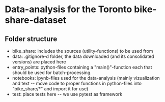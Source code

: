 # Data-analysis for the Toronto bike-share-dataset
## Folder structure
* bike_share: includes the sources (utility-functions) to be used from
* data: .gitignore-d folder, the data downloaded (and its consolidated versions) are placed here
* entry_points: python-files containing a "main()"-function each that should be used for batch-processing.
* notebooks: ipynb-files used for the data-analysis (mainly vizualization and text -- move code to proper functions in python-files into "bike_share/*" and import it for use)
* test: place tests here -- we use pytest as framework